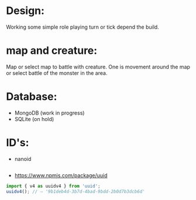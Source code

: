 # Design:
  Working some simple role playing turn or tick depend the build.

# map and creature:
  Map or select map to battle with creature. One is movement around the map or select battle of the monster in the area.

# Database:
- MongoDB (work in progress)
- SQLite (on hold)



# ID's:
- nanoid
```js

```


- https://www.npmjs.com/package/uuid
```js
import { v4 as uuidv4 } from 'uuid';
uuidv4(); // ⇨ '9b1deb4d-3b7d-4bad-9bdd-2b0d7b3dcb6d'
```
